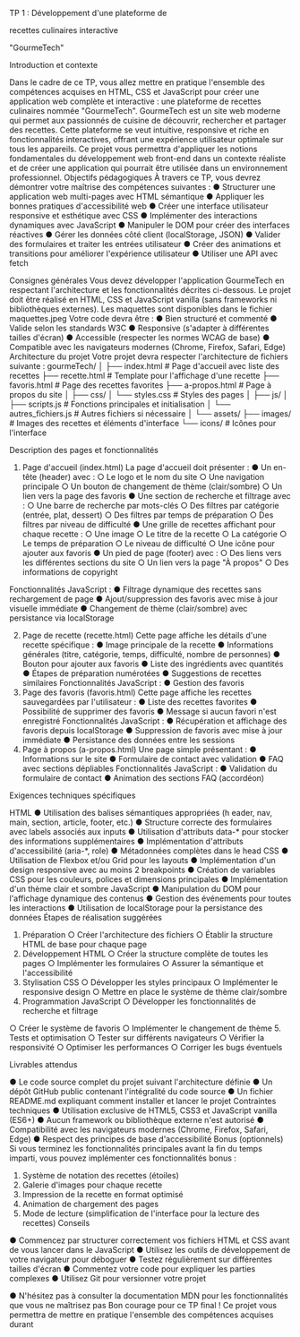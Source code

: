 <p>TP 1 : Développement d'une plateforme de

recettes culinaires interactive

"GourmeTech"

Introduction et contexte

Dans le cadre de ce TP, vous allez mettre en pratique l'ensemble des compétences
acquises en HTML, CSS et JavaScript pour créer une application web complète et
interactive : une plateforme de recettes culinaires nommée "GourmeTech".
GourmeTech est un site web moderne qui permet aux passionnés de cuisine de
découvrir, rechercher et partager des recettes. Cette plateforme se veut intuitive,
responsive et riche en fonctionnalités interactives, offrant une expérience utilisateur
optimale sur tous les appareils.
Ce projet vous permettra d'appliquer les notions fondamentales du développement
web front-end dans un contexte réaliste et de créer une application qui pourrait être
utilisée dans un environnement professionnel.
Objectifs pédagogiques
À travers ce TP, vous devrez démontrer votre maîtrise des compétences suivantes :
● Structurer une application web multi-pages avec HTML sémantique
● Appliquer les bonnes pratiques d'accessibilité web
● Créer une interface utilisateur responsive et esthétique avec CSS
● Implémenter des interactions dynamiques avec JavaScript
● Manipuler le DOM pour créer des interfaces réactives
● Gérer les données côté client (localStorage, JSON)
● Valider des formulaires et traiter les entrées utilisateur
● Créer des animations et transitions pour améliorer l'expérience utilisateur
● Utiliser une API avec fetch

Consignes générales
Vous devez développer l'application GourmeTech en respectant l'architecture et les
fonctionnalités décrites ci-dessous. Le projet doit être réalisé en HTML, CSS et
JavaScript vanilla (sans frameworks ni bibliothèques externes).
Les maquettes sont disponibles dans le fichier maquettes.jpeg
Votre code devra être :
● Bien structuré et commenté
● Valide selon les standards W3C
● Responsive (s'adapter à différentes tailles d'écran)
● Accessible (respecter les normes WCAG de base)
● Compatible avec les navigateurs modernes (Chrome, Firefox, Safari, Edge)
Architecture du projet
Votre projet devra respecter l'architecture de fichiers suivante :
gourmeTech/
│
├── index.html # Page d'accueil avec liste des recettes
├── recette.html # Template pour l'affichage d'une recette
├── favoris.html # Page des recettes favorites
├── a-propos.html # Page à propos du site
│
├── css/
│ └── styles.css # Styles des pages
│
├── js/
│ ├── scripts.js # Fonctions principales et initialisation
│ └── autres_fichiers.js # Autres fichiers si nécessaire
│
└── assets/
├── images/ # Images des recettes et éléments d'interface
└── icons/ # Icônes pour l'interface

Description des pages et fonctionnalités

1. Page d'accueil (index.html)
La page d'accueil doit présenter :
● Un en-tête (header) avec :
○ Le logo et le nom du site
○ Une navigation principale
○ Un bouton de changement de thème (clair/sombre)
○ Un lien vers la page des favoris
● Une section de recherche et filtrage avec :
○ Une barre de recherche par mots-clés
○ Des filtres par catégorie (entrée, plat, dessert)
○ Des filtres par temps de préparation
○ Des filtres par niveau de difficulté
● Une grille de recettes affichant pour chaque recette :
○ Une image
○ Le titre de la recette
○ La catégorie
○ Le temps de préparation
○ Le niveau de difficulté
○ Une icône pour ajouter aux favoris
● Un pied de page (footer) avec :
○ Des liens vers les différentes sections du site
○ Un lien vers la page "À propos"
○ Des informations de copyright

Fonctionnalités JavaScript :
● Filtrage dynamique des recettes sans rechargement de page
● Ajout/suppression des favoris avec mise à jour visuelle immédiate
● Changement de thème (clair/sombre) avec persistance via localStorage

2. Page de recette (recette.html)
Cette page affiche les détails d'une recette spécifique :
● Image principale de la recette
● Informations générales (titre, catégorie, temps, difficulté, nombre de
personnes)
● Bouton pour ajouter aux favoris
● Liste des ingrédients avec quantités
● Étapes de préparation numérotées
● Suggestions de recettes similaires
Fonctionnalités JavaScript :
● Gestion des favoris
3. Page des favoris (favoris.html)
Cette page affiche les recettes sauvegardées par l'utilisateur :
● Liste des recettes favorites
● Possibilité de supprimer des favoris
● Message si aucun favori n'est enregistré
Fonctionnalités JavaScript :
● Récupération et affichage des favoris depuis localStorage
● Suppression de favoris avec mise à jour immédiate
● Persistance des données entre les sessions
4. Page à propos (a-propos.html)
Une page simple présentant :
● Informations sur le site
● Formulaire de contact avec validation
● FAQ avec sections dépliables
Fonctionnalités JavaScript :
● Validation du formulaire de contact
● Animation des sections FAQ (accordéon)

Exigences techniques spécifiques

HTML
● Utilisation des balises sémantiques appropriées (h eader, nav, main, section,
article, footer, etc.)
● Structure correcte des formulaires avec labels associés aux inputs
● Utilisation d'attributs data-* pour stocker des informations supplémentaires
● Implémentation d'attributs d'accessibilité (aria-*, role)
● Métadonnées complètes dans le head
CSS
● Utilisation de Flexbox et/ou Grid pour les layouts
● Implémentation d'un design responsive avec au moins 2 breakpoints
● Création de variables CSS pour les couleurs, polices et dimensions
principales
● Implémentation d'un thème clair et sombre
JavaScript
● Manipulation du DOM pour l'affichage dynamique des contenus
● Gestion des événements pour toutes les interactions
● Utilisation de localStorage pour la persistance des données
Étapes de réalisation suggérées
1. Préparation
○ Créer l'architecture des fichiers
○ Établir la structure HTML de base pour chaque page
2. Développement HTML
○ Créer la structure complète de toutes les pages
○ Implémenter les formulaires
○ Assurer la sémantique et l'accessibilité
3. Stylisation CSS
○ Développer les styles principaux
○ Implémenter le responsive design
○ Mettre en place le système de thème clair/sombre
4. Programmation JavaScript
○ Développer les fonctionnalités de recherche et filtrage

○ Créer le système de favoris
○ Implémenter le changement de thème
5. Tests et optimisation
○ Tester sur différents navigateurs
○ Vérifier la responsivité
○ Optimiser les performances
○ Corriger les bugs éventuels

Livrables attendus

● Le code source complet du projet suivant l'architecture définie
● Un dépôt GitHub public contenant l'intégralité du code source
● Un fichier README.md expliquant comment installer et lancer le projet
Contraintes techniques
● Utilisation exclusive de HTML5, CSS3 et JavaScript vanilla (ES6+)
● Aucun framework ou bibliothèque externe n'est autorisé
● Compatibilité avec les navigateurs modernes (Chrome, Firefox, Safari, Edge)
● Respect des principes de base d'accessibilité
Bonus (optionnels)
Si vous terminez les fonctionnalités principales avant la fin du temps imparti, vous
pouvez implémenter ces fonctionnalités bonus :
1. Système de notation des recettes (étoiles)
2. Galerie d'images pour chaque recette
3. Impression de la recette en format optimisé
4. Animation de chargement des pages
5. Mode de lecture (simplification de l'interface pour la lecture des recettes)
Conseils

● Commencez par structurer correctement vos fichiers HTML et CSS avant de
vous lancer dans le JavaScript
● Utilisez les outils de développement de votre navigateur pour déboguer
● Testez régulièrement sur différentes tailles d'écran
● Commentez votre code pour expliquer les parties complexes
● Utilisez Git pour versionner votre projet

● N'hésitez pas à consulter la documentation MDN pour les fonctionnalités que
vous ne maîtrisez pas
Bon courage pour ce TP final ! Ce projet vous permettra de mettre en pratique
l'ensemble des compétences acquises durant</p>
